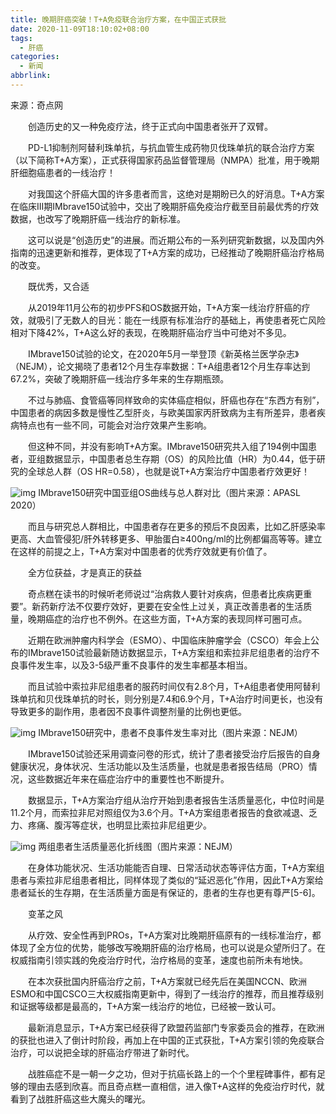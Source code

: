 ```yaml
---
title: 晚期肝癌突破！T+A免疫联合治疗方案，在中国正式获批
date: 2020-11-09T18:10:02+08:00
tags:
  - 肝癌
categories:
  - 新闻
abbrlink:
---
```


来源：奇点网

　　创造历史的又一种免疫疗法，终于正式向中国患者张开了双臂。

　　PD-L1抑制剂阿替利珠单抗，与抗血管生成药物贝伐珠单抗的联合治疗方案（以下简称T+A方案），正式获得国家药品监督管理局（NMPA）批准，用于晚期肝细胞癌患者的一线治疗！

　　对我国这个肝癌大国的许多患者而言，这绝对是期盼已久的好消息。T+A方案在临床III期IMbrave150试验中，交出了晚期肝癌免疫治疗截至目前最优秀的疗效数据，也改写了晚期肝癌一线治疗的新标准。

　　这可以说是“创造历史”的进展。而近期公布的一系列研究新数据，以及国内外指南的迅速更新和推荐，更体现了T+A方案的成功，已经推动了晚期肝癌治疗格局的改变。

　　既优秀，又合适

　　从2019年11月公布的初步PFS和OS数据开始，T+A方案一线治疗肝癌的疗效，就吸引了无数人的目光：能在一线原有标准治疗的基础上，再使患者死亡风险相对下降42%，T+A这么好的表现，在晚期肝癌治疗当中可绝对不多见。

　　IMbrave150试验的论文，在2020年5月一举登顶《新英格兰医学杂志》（NEJM），论文揭晓了患者12个月生存率数据：T+A组患者12个月生存率达到67.2%，突破了晚期肝癌一线治疗多年来的生存期瓶颈。

　　不过与肺癌、食管癌等同样致命的实体癌症相似，肝癌也存在“东西方有别”，中国患者的病因多数是慢性乙型肝炎，与欧美国家丙肝致病为主有所差异，患者疾病特点也有一些不同，可能会对治疗效果产生影响。

　　但这种不同，并没有影响T+A方案。IMbrave150研究共入组了194例中国患者，亚组数据显示，中国患者总生存期（OS）的风险比值（HR）为0.44，低于研究的全球总人群（OS HR=0.58），也就是说T+A方案治疗中国患者疗效更好！

![img](https://cdn.jsdelivr.net/gh/yakeing/Documentation@main/Hexo/images/d87f-kcaeqzy0043226.jpg)
IMbrave150研究中国亚组OS曲线与总人群对比（图片来源：APASL 2020）

　　而且与研究总人群相比，中国患者存在更多的预后不良因素，比如乙肝感染率更高、大血管侵犯/肝外转移更多、甲胎蛋白≥400ng/ml的比例都偏高等等。建立在这样的前提之上，T+A方案对中国患者的优秀疗效就更有价值了。

　　全方位获益，才是真正的获益

　　奇点糕在读书的时候听老师说过“治病救人要针对疾病，但患者比疾病更重要”。新药新疗法不仅要疗效好，更要在安全性上过关，真正改善患者的生活质量，晚期癌症的治疗也不例外。在这些方面，T+A方案的表现同样可圈可点。

　　近期在欧洲肿瘤内科学会（ESMO）、中国临床肿瘤学会（CSCO）年会上公布的IMbrave150试验最新随访数据显示，T+A方案组和索拉非尼组患者的治疗不良事件发生率，以及3-5级严重不良事件的发生率都基本相当。

　　而且试验中索拉非尼组患者的服药时间仅有2.8个月，T+A组患者使用阿替利珠单抗和贝伐珠单抗的时长，则分别是7.4和6.9个月，T+A治疗时间更长，也没有导致更多的副作用，患者因不良事件调整剂量的比例也更低。

![img](https://cdn.jsdelivr.net/gh/yakeing/Documentation@main/Hexo/images/6a43-kcaeqzy0043294.jpg)
IMbrave150研究中，患者不良事件发生率对比（图片来源：NEJM）

　　IMbrave150试验还采用调查问卷的形式，统计了患者接受治疗后报告的自身健康状况，身体状况、生活功能以及生活质量，也就是患者报告结局（PRO）情况，这些数据近年来在癌症治疗中的重要性也不断提升。

　　数据显示，T+A方案治疗组从治疗开始到患者报告生活质量恶化，中位时间是11.2个月，而索拉非尼对照组仅为3.6个月。T+A方案组患者报告的食欲减退、乏力、疼痛、腹泻等症状，也明显比索拉非尼组更少。

![img](https://cdn.jsdelivr.net/gh/yakeing/Documentation@main/Hexo/images/1d4a-kcaeqzy0043346.jpg)
两组患者生活质量恶化折线图（图片来源：NEJM）

　　在身体功能状况、生活功能能否自理、日常活动状态等评估方面，T+A方案组患者与索拉非尼组患者相比，同样体现了类似的“延迟恶化”作用，因此T+A方案给患者延长的生存期，在生活质量方面是有保证的，患者的生存也更有尊严[5-6]。

　　变革之风

　　从疗效、安全性再到PROs，T+A方案对比晚期肝癌原有的一线标准治疗，都体现了全方位的优势，能够改写晚期肝癌的治疗格局，也可以说是众望所归了。在权威指南引领实践的免疫治疗时代，治疗格局的变革，速度也前所未有地快。

　　在本次获批国内肝癌治疗之前，T+A方案就已经先后在美国NCCN、欧洲ESMO和中国CSCO三大权威指南更新中，得到了一线治疗的推荐，而且推荐级别和证据等级都是最高的，T+A方案一线治疗的地位，已经被一致认可。

　　最新消息显示，T+A方案已经获得了欧盟药监部门专家委员会的推荐，在欧洲的获批也进入了倒计时阶段，再加上在中国的正式获批，T+A方案引领的免疫联合治疗，可以说把全球的肝癌治疗带进了新时代。

　　战胜癌症不是一朝一夕之功，但对于抗癌长路上的一个个里程碑事件，都有足够的理由去感到欣喜。而且奇点糕一直相信，进入像T+A这样的免疫治疗时代，就看到了战胜肝癌这些大魔头的曙光。